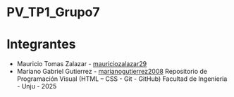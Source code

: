 # PV_TP1_Grupo7
# Integrantes
- Mauricio Tomas Zalazar - [mauriciozalazar29](https://github.com/mauriciozalazar29)
- Mariano Gabriel Gutierrez - [marianogutierrez2008](https://github.com/marianogutierrez2008)
Repositorio de Programación Visual (HTML – CSS - Git - GitHub)
Facultad de Ingenieria - Unju - 2025
